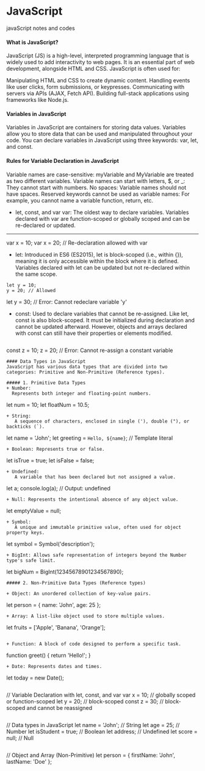 # JavaScript
javaScript notes and codes
#### What is JavaScript?
JavaScript (JS) is a high-level, interpreted programming language that is widely used to add interactivity to web pages. It is an essential part of web development, alongside HTML and CSS. JavaScript is often used for:

Manipulating HTML and CSS to create dynamic content.
Handling events like user clicks, form submissions, or keypresses.
Communicating with servers via APIs (AJAX, Fetch API).
Building full-stack applications using frameworks like Node.js.

#### Variables in JavaScript
Variables in JavaScript are containers for storing data values. Variables allow you to store data that can be used and manipulated throughout your code. You can declare variables in JavaScript using three keywords: var, let, and const.

#### Rules for Variable Declaration in JavaScript

Variable names are case-sensitive: myVariable and MyVariable are treated as two different variables.
Variable names can start with letters, $, or _: They cannot start with numbers.
No spaces: Variable names should not have spaces.
Reserved keywords cannot be used as variable names: For example, you cannot name a variable function, return, etc.
+ let, const, and var
var: The oldest way to declare variables. Variables declared with var are function-scoped or globally scoped and can be re-declared or updated.

---
var x = 10;
var x = 20; // Re-declaration allowed with var

+ let:
  Introduced in ES6 (ES2015), let is block-scoped (i.e., within {}), meaning it is only accessible within the block where it is defined. Variables declared with let can be updated but not re-declared within the same scope.

```
let y = 10;
y = 20; // Allowed
```

let y = 30; // Error: Cannot redeclare variable 'y'

+ const: Used to declare variables that cannot be re-assigned. Like let, const is also block-scoped. It must be initialized during declaration and cannot be updated afterward. However, objects and arrays declared with const can still have their properties or elements modified.
  ```
const z = 10;
z = 20; // Error: Cannot re-assign a constant variable
```
#### Data Types in JavaScript
JavaScript has various data types that are divided into two categories: Primitive and Non-Primitive (Reference types).

##### 1. Primitive Data Types
+ Number:
  Represents both integer and floating-point numbers.
```
let num = 10;
let floatNum = 10.5;
```
+ String:
   A sequence of characters, enclosed in single ('), double ("), or backticks (`).
```
let name = 'John';
let greeting = `Hello, ${name}`; // Template literal
```
+ Boolean: Represents true or false.
```
let isTrue = true;
let isFalse = false;
```
+ Undefined:
   A variable that has been declared but not assigned a value.
```
let a;
console.log(a); // Output: undefined
```
+ Null: Represents the intentional absence of any object value.
```
let emptyValue = null;
```
+ Symbol:
   A unique and immutable primitive value, often used for object property keys.
```
let symbol = Symbol('description');
```
+ BigInt: Allows safe representation of integers beyond the Number type's safe limit.
```
let bigNum = BigInt(12345678901234567890);
```
##### 2. Non-Primitive Data Types (Reference types)

+ Object: An unordered collection of key-value pairs.
```
let person = {
  name: 'John',
  age: 25
};
```
+ Array: A list-like object used to store multiple values.
```
let fruits = ['Apple', 'Banana', 'Orange'];
```

+ Function: A block of code designed to perform a specific task.
```
function greet() {
  return 'Hello!';
}
```
+ Date: Represents dates and times.
  ```
let today = new Date();
```
```
// Variable Declaration with let, const, and var
var x = 10; // globally scoped or function-scoped
let y = 20; // block-scoped
const z = 30; // block-scoped and cannot be reassigned
```
```
// Data types in JavaScript
let name = 'John'; // String
let age = 25; // Number
let isStudent = true; // Boolean
let address; // Undefined
let score = null; // Null
```
```
// Object and Array (Non-Primitive)
let person = {
  firstName: 'John',
  lastName: 'Doe'
};
```


